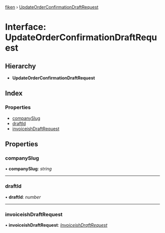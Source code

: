 [fiken](../README.md) › [UpdateOrderConfirmationDraftRequest](updateorderconfirmationdraftrequest.md)

# Interface: UpdateOrderConfirmationDraftRequest

## Hierarchy

* **UpdateOrderConfirmationDraftRequest**

## Index

### Properties

* [companySlug](updateorderconfirmationdraftrequest.md#companyslug)
* [draftId](updateorderconfirmationdraftrequest.md#draftid)
* [invoiceishDraftRequest](updateorderconfirmationdraftrequest.md#invoiceishdraftrequest)

## Properties

###  companySlug

• **companySlug**: *string*

___

###  draftId

• **draftId**: *number*

___

###  invoiceishDraftRequest

• **invoiceishDraftRequest**: *[InvoiceishDraftRequest](invoiceishdraftrequest.md)*

